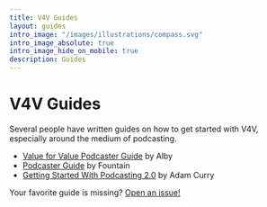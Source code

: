 ```yaml
---
title: V4V Guides
layout: guides
intro_image: "/images/illustrations/compass.svg"
intro_image_absolute: true
intro_image_hide_on_mobile: true
description: Guides
---
```


# V4V Guides

Several people have written guides on how to get started with V4V, especially
around the medium of podcasting.

- [Value for Value Podcaster Guide](https://guides.getalby.com/podcaster-guide/) by Alby
- [Podcaster Guide](https://fountain.fm/podcaster-guide) by Fountain
- [Getting Started With Podcasting 2.0](http://adam.curry.com/html/HowtoreceiveBitcoini-BrxM2PDPNJ7Zzbz7G28xk4H0D658fH.html) by Adam Curry

Your favorite guide is missing? [Open an issue!](https://github.com/v4v-info/v4v-info.github.io/issues)

